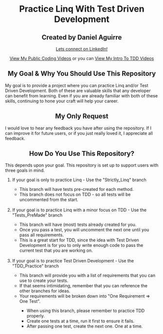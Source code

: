 
<h1 align="center"> Practice Linq With Test Driven Development </h1>

<h2 align="center"> Created by Daniel Aguirre </h2>
<p align="center"><a href="https://www.linkedin.com/in/daniel-aguirre-/">Lets connect on LinkedIn!</a></p>
<p align="center">
	<a href="https://drive.google.com/drive/folders/1O9n09P9O6YiDrPapbquSuq5WP0J4jGeP?usp=sharing">View My Public Coding Videos</a>
	or you can
	<a href="https://drive.google.com/drive/folders/1OU6cIBteGs50pT0EFf69pdqEK1m53bAZ?usp=sharing">View My Intro To TDD Videos</a>
</p>

<h2 align="center"> My Goal & Why You Should Use This Repository </h2>
<p> My goal is to provide a project where you can practice Linq and/or Test Driven Development. Both of these are valuable skills that any developer can benefit from learning. Even if you are already familiar with both of these skills, continuing to hone your craft will help your career.</p>

<h2 align="center"> My Only Request </h2>
<p> I would love to hear any feedback you have after using the repository. If I can improve it for future users, or if you just really loved it, I appreciate all feedback. </p>

<h2 align="center"> How Do You Use This Repository? </h2>
<p> This depends upon your goal. This repository is set up to support users with three goals in mind.</p>
<ol>
	<li>If your goal is only to practice Linq - Use the "Strictly_Linq" branch</li>
		<ul>
			<li>This branch will have tests pre-created for each method. </li>
			<li>This branch does not focus on TDD - so all tests will be uncommented from the start.</li>
		</ul><br>
	<li>If your goal is to practice Linq with a minor focus on TDD - Use the "Tests_PreMade" branch</li>
		<ul>
			<li>This branch will have (most) tests already created for you.</li>
			<li>Once you pass a test, you will uncomment the next one until you pass all requirements.</li>
			<li>This is a great start for TDD, since the idea with Test Driven Development is for you to only write enough code to pass the current test that you are working on.</li>
		</ul><br>
	<li>If your goal is to practice Test Driven Development - Use the "TDD_Practice" branch</li>
		<ul>
		<li>This branch will provide you with a list of requirements that you can use to create your tests.</li>
		<li>If that seems intimidating, remember that you can reference the other branches for ideas.</li>
		<li>Your requirements will be broken down into "One Requirement => One Test".</li>
		<ul>
			<li>When using this branch, please remember to practice TDD properly.</li>
			<li>Create one tests at a time, run it first to ensure it fails.</li>
			<li>After passing one test, create the next one. One at a time.</li>
			</ul>
		</ul><br>
</ol>
